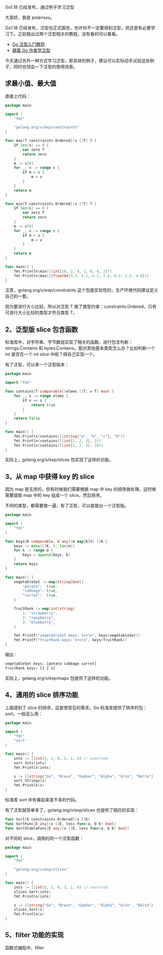 Go1.18 已经发布，通过例子学习泛型

大家好，我是 polarisxu。

Go1.18 已经发布，泛型也正式面世。也许你不一定要得到泛型，但还是有必要学习下。之前我出过两个泛型相关的教程，没有看的可以看看。

- [Go 泛型入门教程](https://polarisxu.studygolang.com/posts/go/generics/generics-tutorial/)
- [跟着 Go 作者学泛型](https://polarisxu.studygolang.com/posts/go/generics/gophercon2021-generics/)

今天通过另外一种方式学习泛型，即具体的例子，建议可以实际动手试验这些例子，同时也领会一下泛型的使用场景。

## 求最小值、最大值

直接上代码：

```go
package main

import (
	"fmt"

	"golang.org/x/exp/constraints"
)

func max[T constraints.Ordered](s []T) T {
	if len(s) == 0 {
		var zero T
		return zero
	}
	m := s[0]
	for _, v := range s {
		if m < v {
			m = v
		}
	}
	return m
}

func min[T constraints.Ordered](s []T) T {
	if len(s) == 0 {
		var zero T
		return zero
	}
	m := s[0]
	for _, v := range s {
		if m > v {
			m = v
		}
	}
	return m
}

func main() {
	fmt.Println(min([]int{10, 2, 4, 1, 6, 8, 2}))
	fmt.Println(max([]float64{3.2, 5.1, 6.2, 7.6, 8.2, 1.5, 4.8}))
}

```

注意，golang.org/x/exp/constraints 这个包是实验性的，生产环境代码建议定义自己的一套。

因为要进行大小比较，所以对泛型 T 做了类型约束：constraints.Ordered，只有可进行大小比较的类型才符合类型 T。

## 2、泛型版 slice 包含函数

标准库中，对字符串、字节数组实现了相关的函数，进行包含判断：strings.Contains 和 bytes.Contains。那对其他基本类型怎么办？比如判断一个 int 是否在一个 int slice 中呢？得自己实现一个。

有了泛型，可以来一个泛型版本：

```go
package main

import "fmt"

func contains[T comparable](elems []T, v T) bool {
    for _, s := range elems {
        if v == s {
            return true
        }
    }
    return false
}

func main() {
    fmt.Println(contains([]string{"a", "b", "c"}, "b"))
    fmt.Println(contains([]int{1, 2, 3}, 2))
    fmt.Println(contains([]int{1, 2, 3}, 10))
}
```

实际上，golang.org/x/exp/slices 包实现了这样的功能。

## 3、从 map 中获得 key 的 slice

因为 map 是无序的，但有时候我们需要根据 map 中 key 的顺序做处理，这时候需要提取 map 中的 key 组成一个 slice，然后排序。

不同的类型，都需要做一遍，有了泛型，可以直接出一个泛型版。

```go
package main

import (
    "fmt"
)

func keys[K comparable, V any](m map[K]V) []K {
    keys := make([]K, 0, len(m))
    for k := range m {
        keys = append(keys, k)
    }
    return keys
}

func main() {
    vegetableSet := map[string]bool{
        "potato":  true,
        "cabbage": true,
        "carrot":  true,
    }

    fruitRank := map[int]string{
        1: "strawberry",
        2: "raspberry",
        3: "blueberry",
    }

    fmt.Printf("vegetableSet keys: %+v\n", keys(vegetableSet))
    fmt.Printf("fruitRank keys: %+v\n", keys(fruitRank))
}
```

输出：

```bash
vegetableSet keys: [potato cabbage carrot]
fruitRank keys: [1 2 3]
```

实际上，golang.org/x/exp/maps 包提供了这样的功能。

## 4、通用的 slice 排序功能

上面提到了 slice 的排序，这是很常见的需求。Go 标准库提供了排序的包：sort，一般这么用：

```go
package main

import (
	"fmt"
	"sort"
)

func main() {
	ints := []int{5, 2, 6, 3, 1, 4} // unsorted
	sort.Ints(ints)
	fmt.Println(ints)

	s := []string{"Go", "Bravo", "Gopher", "Alpha", "Grin", "Delta"}
	sort.Strings(s)
	fmt.Println(s)
}
```

标准库 sort 中有看起来差不多的代码。

有了泛型就简单多了，golang.org/x/exp/slices 也提供了相应的实现：

```go
func Sort[E constraints.Ordered](x []E)
func SortFunc[E any](x []E, less func(a, b E) bool)
func SortStableFunc[E any](x []E, less func(a, b E) bool)
```

对不同的 slice，调用的同一个泛型函数：

```go
package main

import (
	"fmt"

	"golang.org/x/exp/slices"
)

func main() {
	ints := []int{5, 2, 6, 3, 1, 4} // unsorted
	slices.Sort(ints)
	fmt.Println(ints)

	s := []string{"Go", "Bravo", "Gopher", "Alpha", "Grin", "Delta"}
	slices.Sort(s)
	fmt.Println(s)
}
```

## 5、filter 功能的实现

函数式编程中，filter